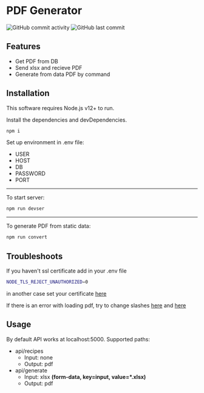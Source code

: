 # PDF Generator
![GitHub commit activity](https://img.shields.io/github/commit-activity/m/professorik/data-to-pdf-generator)
![GitHub last commit](https://img.shields.io/github/last-commit/professorik/data-to-pdf-generator)
## Features
- Get PDF from DB
- Send xlsx and recieve PDF
- Generate from data PDF by command

## Installation
This software requires Node.js v12+ to run.

Install the dependencies and devDependencies.
```sh
npm i
```
Set up environment in .env file:
- USER
- HOST
- DB
- PASSWORD
- PORT
---
To start server:
```sh
npm run devser
```
---
To generate PDF from static data:
```sh
npm run convert
```
## Troubleshoots
If you haven't ssl certificate add in your .env file
```sh
NODE_TLS_REJECT_UNAUTHORIZED=0
```
in another case set your certificate [here][sl]

If there is an error with loading pdf, try to
change slashes [here][slash1] and [here][slash2]

## Usage
By default API works at localhost:5000.
Supported paths:
- api/recipes 
  - Input: none
  - Output: pdf
- api/generate
  - Input: xlsx **(form-data, key=input, value=*.xlsx)** 
  - Output: pdf


[sl]: <https://github.com/professorik/data-to-pdf-generator/blob/e5b3128b0871b9e24c46fe77da8502c153194f12/src/server.ts#L19>
[slash1]: <https://github.com/professorik/data-to-pdf-generator/blob/f67933b906b99dfdfe24e55b88ef479513ac8994/src/api/controllers/PageController.ts#L18>
[slash2]: <https://github.com/professorik/data-to-pdf-generator/blob/f67933b906b99dfdfe24e55b88ef479513ac8994/src/api/controllers/PageController.ts#L26>
